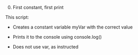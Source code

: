 0. First constant, first print

This script:

- Creates a constant variable myVar with the correct value

- Prints it to the console using console.log()

- Does not use var, as instructed
